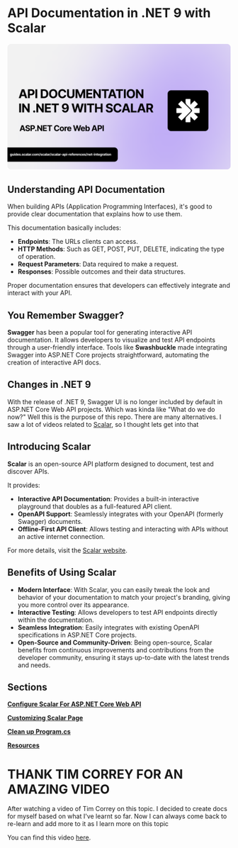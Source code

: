# API Documentation in .NET 9 with Scalar

![scalar-with-dotnet-image](/assets/scalar-with-dotnet-image.png)

## Understanding API Documentation

When building APIs (Application Programming Interfaces), it's good to provide clear documentation that explains how to use them. 

This documentation basically includes:

- **Endpoints**: The URLs clients can access.
- **HTTP Methods**: Such as GET, POST, PUT, DELETE, indicating the type of operation.
- **Request Parameters**: Data required to make a request.
- **Responses**: Possible outcomes and their data structures.

Proper documentation ensures that developers can effectively integrate and interact with your API.

## You Remember Swagger? 

**Swagger** has been a popular tool for generating interactive API documentation. It allows developers to visualize and test API endpoints through a user-friendly interface. Tools like **Swashbuckle** made integrating Swagger into ASP.NET Core projects straightforward, automating the creation of interactive API docs.

## Changes in .NET 9

With the release of .NET 9, Swagger UI is no longer included by default in ASP.NET Core Web API projects. Which was kinda like "What do we do now?" Well this is the purpose of this repo. There are many alternatives. I saw a lot of videos related to [Scalar](https://guides.scalar.com/scalar/introduction), so I thought lets get into that

## Introducing Scalar

**Scalar** is an open-source API platform designed to document, test and discover APIs. 

It provides:

- **Interactive API Documentation**: Provides a built-in interactive playground that doubles as a full-featured API client.
- **OpenAPI Support**: Seamlessly integrates with your OpenAPI (formerly Swagger) documents.
- **Offline-First API Client**: Allows testing and interacting with APIs without an active internet connection.

For more details, visit the [Scalar website](https://scalar.com/).

## Benefits of Using Scalar

- **Modern Interface**: With Scalar, you can easily tweak the look and behavior of your documentation to match your project's branding, giving you more control over its appearance.
- **Interactive Testing**: Allows developers to test API endpoints directly within the documentation.
- **Seamless Integration**: Easily integrates with existing OpenAPI specifications in ASP.NET Core projects.
- **Open-Source and Community-Driven**: Being open-source, Scalar benefits from continuous improvements and contributions from the developer community, ensuring it stays up-to-date with the latest trends and needs.

## Sections

**[Configure Scalar For ASP.NET Core Web API](/docs/add-scalar-to-web-api.md)** 


**[Customizing Scalar Page](/docs/customize-scalar-page.md)**


**[Clean up Program.cs](/docs/clean-up-program-cs.md)**


**[Resources](/docs/resources.md)**


# THANK TIM CORREY FOR AN AMAZING VIDEO
After watching a video of Tim Correy on this topic. I decided to create docs for myself based on what I've learnt so far. Now I can always come back to re-learn and add more to it as I learn more on this topic

You can find this video [here]((/docs/resources.md)).
